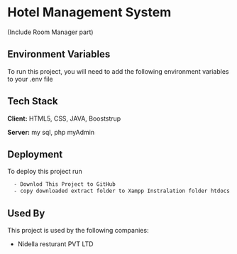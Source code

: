 
# Hotel Management System

(Include Room Manager part)




## Environment Variables

To run this project, you will need to add the following environment variables to your .env file




## Tech Stack

**Client:** HTML5, CSS, JAVA, Booststrup

**Server:** my sql, php myAdmin


## Deployment

To deploy this project run

```bash
  - Downlod This Project to GitHub 
  - copy downloaded extract folder to Xampp Instralation folder htdocs   

```


## Used By

This project is used by the following companies:

- Nidella resturant PVT LTD


